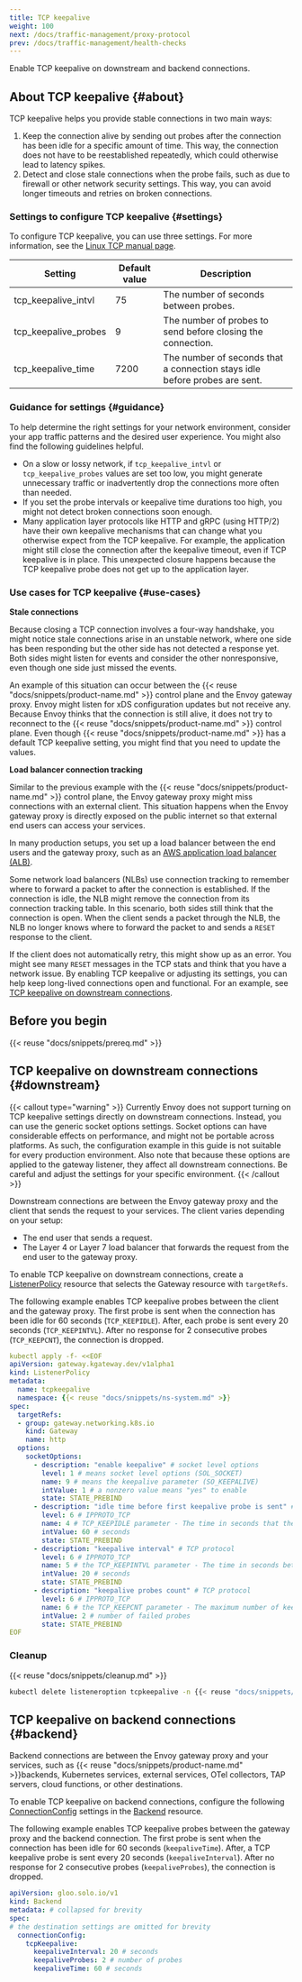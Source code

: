 ```yaml
---
title: TCP keepalive
weight: 100
next: /docs/traffic-management/proxy-protocol
prev: /docs/traffic-management/health-checks
---
```


Enable TCP keepalive on downstream and backend connections.

## About TCP keepalive {#about}

TCP keepalive helps you provide stable connections in two main ways:

1) Keep the connection alive by sending out probes after the connection has been idle for a specific amount of time. This way, the connection does not have to be reestablished repeatedly, which could otherwise lead to latency spikes.
2) Detect and close stale connections when the probe fails, such as due to firewall or other network security settings. This way, you can avoid longer timeouts and retries on broken connections.

### Settings to configure TCP keepalive {#settings}

To configure TCP keepalive, you can use three settings. For more information, see the [Linux TCP manual page](https://man7.org/linux/man-pages/man7/tcp.7.html).

| Setting | Default value | Description |
| --- | --- | --- |
| tcp_keepalive_intvl | 75 | The number of seconds between probes. |
| tcp_keepalive_probes | 9 | The number of probes to send before closing the connection. |
| tcp_keepalive_time | 7200 | The number of seconds that a connection stays idle before probes are sent. |

### Guidance for settings {#guidance}

To help determine the right settings for your network environment, consider your app traffic patterns and the desired user experience. You might also find the following guidelines helpful.

* On a slow or lossy network, if `tcp_keepalive_intvl` or `tcp_keepalive_probes` values are set too low, you might generate unnecessary traffic or inadvertently drop the connections more often than needed.
* If you set the probe intervals or keepalive time durations too high, you might not detect broken connections soon enough.
* Many application layer protocols like HTTP and gRPC (using HTTP/2) have their own keepalive mechanisms that can change what you otherwise expect from the TCP keepalive. For example, the application might still close the connection after the keepalive timeout, even if TCP keepalive is in place. This unexpected closure happens because the TCP keepalive probe does not get up to the application layer.  

### Use cases for TCP keepalive {#use-cases}

**Stale connections**

Because closing a TCP connection involves a four-way handshake, you might notice stale connections arise in an unstable network, where one side has been responding but the other side has not detected a response yet. Both sides might listen for events and consider the other nonresponsive, even though one side just missed the events.

An example of this situation can occur between the {{< reuse "docs/snippets/product-name.md" >}} control plane and the Envoy gateway proxy. Envoy might listen for xDS configuration updates but not receive any. Because Envoy thinks that the connection is still alive, it does not try to reconnect to the {{< reuse "docs/snippets/product-name.md" >}} control plane. Even though {{< reuse "docs/snippets/product-name.md" >}} has a default TCP keepalive setting, you might find that you need to update the values. 

**Load balancer connection tracking**

Similar to the previous example with the {{< reuse "docs/snippets/product-name.md" >}} control plane, the Envoy gateway proxy might miss connections with an external client. This situation happens when the Envoy gateway proxy is directly exposed on the public internet so that external end users can access your services.

In many production setups, you set up a load balancer between the end users and the gateway proxy, such as an [AWS application load balancer (ALB)](https://docs.aws.amazon.com/elasticloadbalancing/latest/application/introduction.html).

Some network load balancers (NLBs) use connection tracking to remember where to forward a packet to after the connection is established. If the connection is idle, the NLB might remove the connection from its connection tracking table. In this scenario, both sides still think that the connection is open. When the client sends a packet through the NLB, the NLB no longer knows where to forward the packet to and sends a `RESET` response to the client.

If the client does not automatically retry, this might show up as an error. You might see many `RESET` messages in the TCP stats and think that you have a network issue. By enabling TCP keepalive or adjusting its settings, you can help keep long-lived connections open and functional. For an example, see [TCP keepalive on downstream connections](#downstream).

## Before you begin

{{< reuse "docs/snippets/prereq.md" >}}

## TCP keepalive on downstream connections {#downstream}

{{< callout type="warning" >}}
Currently Envoy does not support turning on TCP keepalive settings directly on downstream connections. Instead, you can use the generic socket options settings. Socket options can have considerable effects on performance, and might not be portable across platforms. As such, the configuration example in this guide is not suitable for every production environment. Also note that because these options are applied to the gateway listener, they affect all downstream connections. Be careful and adjust the settings for your specific environment.
{{< /callout >}}

Downstream connections are between the Envoy gateway proxy and the client that sends the request to your services. The client varies depending on your setup:

* The end user that sends a request.
* The Layer 4 or Layer 7 load balancer that forwards the request from the end user to the gateway proxy.

To enable TCP keepalive on downstream connections, create a [ListenerPolicy](/docs/about/policies/listeneroption/) resource that selects the Gateway resource with `targetRefs`.

The following example enables TCP keepalive probes between the client and the gateway proxy. The first probe is sent when the connection has been idle for 60 seconds (`TCP_KEEPIDLE`). After, each probe is sent every 20 seconds (`TCP_KEEPINTVL`). After no response for 2 consecutive probes (`TCP_KEEPCNT`), the connection is dropped.

```yaml
kubectl apply -f- <<EOF
apiVersion: gateway.kgateway.dev/v1alpha1
kind: ListenerPolicy
metadata:
  name: tcpkeepalive
  namespace: {{< reuse "docs/snippets/ns-system.md" >}}
spec:
  targetRefs:
  - group: gateway.networking.k8s.io
    kind: Gateway
    name: http
  options:
    socketOptions:
      - description: "enable keepalive" # socket level options
        level: 1 # means socket level options (SOL_SOCKET)
        name: 9 # means the keepalive parameter (SO_KEEPALIVE)
        intValue: 1 # a nonzero value means "yes" to enable
        state: STATE_PREBIND
      - description: "idle time before first keepalive probe is sent" # TCP protocol
        level: 6 # IPPROTO_TCP
        name: 4 # TCP_KEEPIDLE parameter - The time in seconds that the connection is idle before TCP starts sending keepalive probes.
        intValue: 60 # seconds
        state: STATE_PREBIND
      - description: "keepalive interval" # TCP protocol
        level: 6 # IPPROTO_TCP
        name: 5 # the TCP_KEEPINTVL parameter - The time in seconds between individual keepalive probes.
        intValue: 20 # seconds
        state: STATE_PREBIND
      - description: "keepalive probes count" # TCP protocol
        level: 6 # IPPROTO_TCP
        name: 6 # the TCP_KEEPCNT parameter - The maximum number of keepalive probes that TCP sends before dropping the connection.
        intValue: 2 # number of failed probes
        state: STATE_PREBIND
EOF
```

### Cleanup

{{< reuse "docs/snippets/cleanup.md" >}}

```sh
kubectl delete listeneroption tcpkeepalive -n {{< reuse "docs/snippets/ns-system.md" >}}
```

## TCP keepalive on backend connections {#backend}

Backend connections are between the Envoy gateway proxy and your services, such as {{< reuse "docs/snippets/product-name.md" >}}backends, Kubernetes services, external services, OTel collectors, TAP servers, cloud functions, or other destinations.

To enable TCP keepalive on backend connections, configure the following [ConnectionConfig](/docs/reference/api/connection/) settings in the
[Backend](/docs/reference/api/backend/) resource.

The following example enables TCP keepalive probes between the gateway proxy and the backend connection. The first probe is sent when the connection has been idle for 60 seconds (`keepaliveTime`). After, a TCP keepalive probe is sent every 20 seconds (`keepaliveInterval`). After no response for 2 consecutive probes (`keepaliveProbes`), the connection is dropped.

```yaml
apiVersion: gloo.solo.io/v1
kind: Backend
metadata: # collapsed for brevity
spec:
# the destination settings are omitted for brevity
  connectionConfig:
    tcpKeepalive:
      keepaliveInterval: 20 # seconds
      keepaliveProbes: 2 # number of probes
      keepaliveTime: 60 # seconds
```
